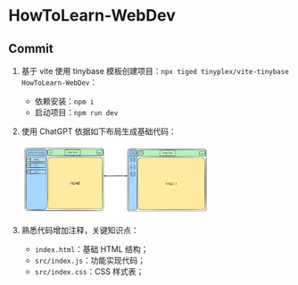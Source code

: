 # HowToLearn-WebDev

## Commit

1. 基于 vite 使用 tinybase 模板创建项目：`npx tiged tinyplex/vite-tinybase HowToLearn-WebDev`：

   - 依赖安装：`npm i`
   - 启动项目：`npm run dev`

2. 使用 ChatGPT 依据如下布局生成基础代码：

   <img src="./PIC/layout-preview.png" alt="layout-preview" width="70%;" />

3. 熟悉代码增加注释，关键知识点：

   - `index.html`：基础 HTML 结构；
   - `src/index.js`：功能实现代码；
   - `src/index.css`：CSS 样式表；
